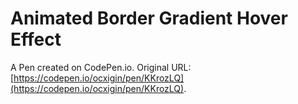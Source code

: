 # Animated Border Gradient Hover Effect

A Pen created on CodePen.io. Original URL: [https://codepen.io/ocxigin/pen/KKrozLQ](https://codepen.io/ocxigin/pen/KKrozLQ).

